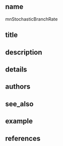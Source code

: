 ## name
mnStochasticBranchRate
## title
## description
## details
## authors
## see_also
## example
## references
